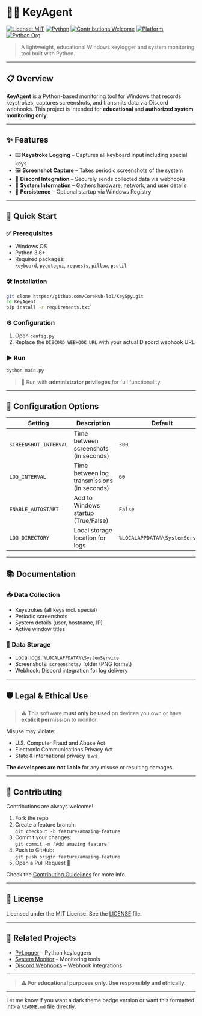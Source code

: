 

# 🕵️‍♂️ KeyAgent

[![License: MIT](https://img.shields.io/badge/License-MIT-blue.svg)](LICENSE)
[![Python](https://img.shields.io/badge/Python-3.8%2B-blue.svg)](https://www.python.org/downloads/)
[![Contributions Welcome](https://img.shields.io/badge/Contributions-Welcome-brightgreen.svg)](CONTRIBUTING.md)
[![Platform](https://img.shields.io/badge/Platform-Windows-lightgrey.svg)](#)
[![Python Org](https://img.shields.io/badge/Built%20with-Python-blue.svg)](https://www.python.org/)

> A lightweight, educational Windows keylogger and system monitoring tool built with Python.

---

## 📋 Overview

**KeyAgent** is a Python-based monitoring tool for Windows that records keystrokes, captures screenshots, and transmits data via Discord webhooks. This project is intended for **educational** and **authorized system monitoring only**.

---

## ✨ Features

- ⌨️ **Keystroke Logging** – Captures all keyboard input including special keys  
- 🖼️ **Screenshot Capture** – Takes periodic screenshots of the system  
- 📡 **Discord Integration** – Securely sends collected data via webhooks  
- 🧠 **System Information** – Gathers hardware, network, and user details  
- 🔁 **Persistence** – Optional startup via Windows Registry  

---

## 🚀 Quick Start

### ✅ Prerequisites

- Windows OS
- Python 3.8+
- Required packages:  
  `keyboard`, `pyautogui`, `requests`, `pillow`, `psutil`

### 🛠 Installation

```bash
git clone https://github.com/CoreHub-lol/KeySpy.git
cd KeyAgent
pip install -r requirements.txt`
```

### ⚙️ Configuration

1. Open `config.py`  
2. Replace the `DISCORD_WEBHOOK_URL` with your actual Discord webhook URL  

### ▶️ Run

```bash
python main.py
```
> 🔐 Run with **administrator privileges** for full functionality.

---

## 🔧 Configuration Options

| Setting               | Description                                  | Default                             |
|-----------------------|----------------------------------------------|-------------------------------------|
| `SCREENSHOT_INTERVAL` | Time between screenshots (in seconds)        | `300`                               |
| `LOG_INTERVAL`        | Time between log transmissions (in seconds)  | `60`                                |
| `ENABLE_AUTOSTART`    | Add to Windows startup (True/False)          | `False`                             |
| `LOG_DIRECTORY`       | Local storage location for logs              | `%LOCALAPPDATA%\SystemService`      |

---

## 📚 Documentation

### 📥 Data Collection

- Keystrokes (all keys incl. special)
- Periodic screenshots
- System details (user, hostname, IP)
- Active window titles

### 💾 Data Storage

- Local logs: `%LOCALAPPDATA%\SystemService`
- Screenshots: `screenshots/` folder (PNG format)
- Webhook: Discord integration for log delivery

---

## 🛡️ Legal & Ethical Use

> ⚠️ This software **must only be used** on devices you own or have **explicit permission** to monitor.

Misuse may violate:

- U.S. Computer Fraud and Abuse Act  
- Electronic Communications Privacy Act  
- State & international privacy laws  

**The developers are not liable** for any misuse or resulting damages.

---

## 🤝 Contributing

Contributions are always welcome!

1. Fork the repo  
2. Create a feature branch:  
   `git checkout -b feature/amazing-feature`  
3. Commit your changes:  
   `git commit -m 'Add amazing feature'`  
4. Push to GitHub:  
   `git push origin feature/amazing-feature`  
5. Open a Pull Request 🎉  

Check the [Contributing Guidelines](CONTRIBUTING.md) for more info.

---

## 📝 License

Licensed under the MIT License. See the [LICENSE](LICENSE) file.

---

## 🔗 Related Projects

- [PyLogger](https://github.com/topics/python-keylogger) – Python keyloggers  
- [System Monitor](https://github.com/topics/system-monitoring) – Monitoring tools  
- [Discord Webhooks](https://github.com/topics/discord-webhook) – Webhook integrations  

---

> ⚠️ **For educational purposes only. Use responsibly and ethically.**

---

Let me know if you want a dark theme badge version or want this formatted into a `README.md` file directly.

